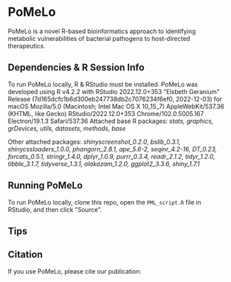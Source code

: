 [](pomelo.png)
# PoMeLo

PoMeLo is a novel R-based bioinformatics approach to identifying metabolic vulnerabilities of bacterial pathogens to host-directed therapeutics. 

## Dependencies & R Session Info
To run PoMeLo locally, R & RStudio must be installed. PoMeLo was developed using R v4.2.2 with RStudio 2022.12.0+353 "Elsbeth Geranium" Release (7d165dcfc1b6d300eb247738db2c7076234f6ef0, 2022-12-03) for macOS
Mozilla/5.0 (Macintosh; Intel Mac OS X 10_15_7) AppleWebKit/537.36 (KHTML, like Gecko) RStudio/2022.12.0+353 Chrome/102.0.5005.167 Electron/19.1.3 Safari/537.36
Attached base R packages:	_stats, graphics, grDevices, utils, datasets, methods, base_

Other attached packages:
	_shinyscreenshot_0.2.0, bslib_0.3.1, shinycssloaders_1.0.0, phangorn_2.8.1, ape_5.6-2, seqinr_4.2-16, DT_0.23, forcats_0.5.1, stringr_1.4.0, dplyr_1.0.9, purrr_0.3.4, readr_2.1.2, tidyr_1.2.0, tibble_3.1.7, tidyverse_1.3.1, alakazam_1.2.0, ggplot2_3.3.6, shiny_1.7.1_

## Running PoMeLo

To run PoMeLo locally, clone this repo, open the ```PML_script.R``` file in RStudio, and then click "Source".


## Tips

## Citation
If you use PoMeLo, please cite our publication:
